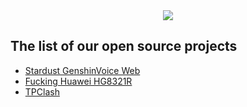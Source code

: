 <div align="center">
  <img src="https://github.com/QingNetwork/.github/blob/main/Black%20Logo%20Banner%20(with%20Slogan)%20.png?raw=true">
</div>

## The list of our open source projects
- [Stardust GenshinVoice Web](https://github.com/QingNetwork/Stardust_GenshinVoice_Web)
- [Fucking Huawei HG8321R](https://github.com/QingNetwork/FuckingHuaweiHG8321R)
- [TPClash](https://github.com/QingNetwork/tpclash)
